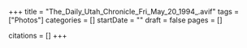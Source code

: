 +++
title = "The_Daily_Utah_Chronicle_Fri_May_20_1994_.avif"
tags = ["Photos"]
categories = []
startDate = ""
draft = false
pages = []

citations = []
+++

